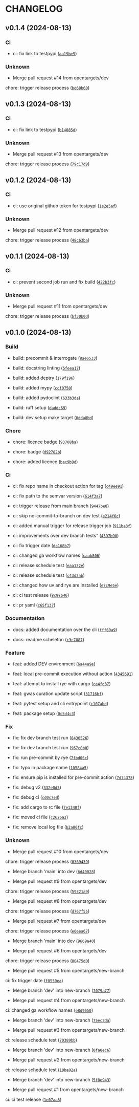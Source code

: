 # CHANGELOG



## v0.1.4 (2024-08-13)

### Ci

* ci: fix link to testpypi ([`aa19be5`](https://github.com/opentargets/gentroutils/commit/aa19be588dcf2e93e862efc9e3ab54e06c3e762e))

### Unknown

* Merge pull request #14 from opentargets/dev

chore: trigger release process ([`bd68b60`](https://github.com/opentargets/gentroutils/commit/bd68b60c81230afe0fbbe49010ef2e130a12353b))


## v0.1.3 (2024-08-13)

### Ci

* ci: fix link to testpypi ([`b14085d`](https://github.com/opentargets/gentroutils/commit/b14085dd05bbb85c3e9a49742f59ff9043c391b0))

### Unknown

* Merge pull request #13 from opentargets/dev

chore: trigger release process ([`79c17d9`](https://github.com/opentargets/gentroutils/commit/79c17d95baf1e7f7cdc0be3137426332b89badc7))


## v0.1.2 (2024-08-13)

### Ci

* ci: use original github token for testpypi ([`1e2e5af`](https://github.com/opentargets/gentroutils/commit/1e2e5af0aba88c4decf8a471d042b3f8c0487414))

### Unknown

* Merge pull request #12 from opentargets/dev

chore: trigger release process ([`48c63ba`](https://github.com/opentargets/gentroutils/commit/48c63ba7ab4753ce8bd2767d53ba32d41257a087))


## v0.1.1 (2024-08-13)

### Ci

* ci: prevent second job run and fix build ([`422b3fc`](https://github.com/opentargets/gentroutils/commit/422b3fc78dcc869c464e0e722be6619dc444de05))

### Unknown

* Merge pull request #11 from opentargets/dev

chore: trigger release process ([`bf30b0d`](https://github.com/opentargets/gentroutils/commit/bf30b0d95b065166620e67c866bb99b067fc7538))


## v0.1.0 (2024-08-13)

### Build

* build: precommit &amp; interrogate ([`8ae6533`](https://github.com/opentargets/gentroutils/commit/8ae6533e757551fbe32d386725deeeb27def2ed7))

* build: docstring linting ([`5feea17`](https://github.com/opentargets/gentroutils/commit/5feea17a28241dd7f4ecd43ebb7c4e34e0fd8301))

* build: added deptry ([`179f196`](https://github.com/opentargets/gentroutils/commit/179f196e766185ba8a54a5292a2aedf80e45b4ab))

* build: added mypy ([`ccf0750`](https://github.com/opentargets/gentroutils/commit/ccf07504df5350063ad0c3cdc1e38876a14f5507))

* build: added pydoclint ([`633b3da`](https://github.com/opentargets/gentroutils/commit/633b3da1623c41da519c9ad5f0caf747648a051e))

* build: ruff setup ([`daddc69`](https://github.com/opentargets/gentroutils/commit/daddc6949bb2d8e39783e2837a85a3b853825590))

* build: dev setup make target ([`0dda8bd`](https://github.com/opentargets/gentroutils/commit/0dda8bdab571d925e2a42e66fa0dc7809b2da68f))

### Chore

* chore: licence badge ([`93708ba`](https://github.com/opentargets/gentroutils/commit/93708bad3bbc1d65cc0f87faad4cbe14856bbf93))

* chore: badge ([`d92782b`](https://github.com/opentargets/gentroutils/commit/d92782b8ccced842e8fa853f00c298b432e759c8))

* chore: added licence ([`bac9b9d`](https://github.com/opentargets/gentroutils/commit/bac9b9d20279ce08623571fa29bf43d8d63fab83))

### Ci

* ci: fix repo name in checkout action for tag ([`c49ee91`](https://github.com/opentargets/gentroutils/commit/c49ee911455468650a4e7230543c9060739c9182))

* ci: fix path to the semvar version ([`614f3a7`](https://github.com/opentargets/gentroutils/commit/614f3a753fb562264fb05189ee27c16a522cfcbc))

* ci: trigger release from main branch ([`9447be8`](https://github.com/opentargets/gentroutils/commit/9447be8627108b7924bcad0750d7c53f2babb100))

* ci: skip no-commit-to-branch on dev test ([`e214f6c`](https://github.com/opentargets/gentroutils/commit/e214f6c657eae9ed519cf552fc03639396cb2d45))

* ci: added manual trigger for release trigger job ([`911ba3f`](https://github.com/opentargets/gentroutils/commit/911ba3f42a81055dd006c8f1020ffdb315357eac))

* ci: improvements over dev branch tests&#34; ([`4597b90`](https://github.com/opentargets/gentroutils/commit/4597b90227306822718c0364db8d8a336282cc95))

* ci: fix trigger date ([`da168b7`](https://github.com/opentargets/gentroutils/commit/da168b7153a5b0eb03319e0a248a704604bb9cca))

* ci: changed ga workflow names ([`caab806`](https://github.com/opentargets/gentroutils/commit/caab806457f36c84556422ef61eeed6a219e6bb6))

* ci: release schedule test ([`eaa132e`](https://github.com/opentargets/gentroutils/commit/eaa132ea06694110b969bd4b079f96f32ae80078))

* ci: release schedule test ([`c43d2ab`](https://github.com/opentargets/gentroutils/commit/c43d2ab659ddbc7ec2e22c2c1a07d136a725e4d5))

* ci: changed how uv and rye are installed ([`e7c9e5e`](https://github.com/opentargets/gentroutils/commit/e7c9e5e2dec910aa9cef2b14b1d88d4e669c057a))

* ci: ci test release ([`8c98b46`](https://github.com/opentargets/gentroutils/commit/8c98b46b40e5779eb789b3b510d0352dc45a34f0))

* ci: pr yaml ([`c65f137`](https://github.com/opentargets/gentroutils/commit/c65f1379d45bd1f1437fa816fa6fb4e5ae5f4737))

### Documentation

* docs: added documentation over the cli ([`fff60a9`](https://github.com/opentargets/gentroutils/commit/fff60a91a933d075989803f570fea0c8d64ec50c))

* docs: readme scheleton ([`c3c7887`](https://github.com/opentargets/gentroutils/commit/c3c7887f633e89fb153ffd2a8981442e6fb58b92))

### Feature

* feat: added DEV environment ([`6a44a9e`](https://github.com/opentargets/gentroutils/commit/6a44a9ede2a9b56a3f58873f458a1843abc3b422))

* feat: local pre-commit execution without action ([`4345691`](https://github.com/opentargets/gentroutils/commit/4345691c7e3a352b72d5003fbfe5781d7d111c90))

* feat: attempt to install rye with cargo ([`ce4fd37`](https://github.com/opentargets/gentroutils/commit/ce4fd37ed2483c353bc552e6d9e91b5f9883dc52))

* feat: gwas curation update script ([`31716bf`](https://github.com/opentargets/gentroutils/commit/31716bf7a62c097e19305023f9023b7338e404ee))

* feat: pytest setup and cli entrypoint ([`c107abd`](https://github.com/opentargets/gentroutils/commit/c107abd843efc6a60c6604e22ca5994fe46d3617))

* feat: package setup ([`0c5d4c3`](https://github.com/opentargets/gentroutils/commit/0c5d4c3186ae6ddc18f46e0e76ad690e08c8ec56))

### Fix

* fix: fix dev branch test run ([`8430526`](https://github.com/opentargets/gentroutils/commit/8430526f911fbe91c58131056f091cbd11ef2e15))

* fix: fix dev branch test run ([`967c0b8`](https://github.com/opentargets/gentroutils/commit/967c0b83d3e1c4f6e9c7c2d909fbb71674ec8871))

* fix: run pre-commit by rye ([`7fbd06c`](https://github.com/opentargets/gentroutils/commit/7fbd06cbeb42563f6c2a66f768e490f554a7c07b))

* fix: typo in package name ([`10584a5`](https://github.com/opentargets/gentroutils/commit/10584a56790cf4693bd47ee3e50672bc4bb78068))

* fix: ensure pip is installed for pre-commit action ([`7d74378`](https://github.com/opentargets/gentroutils/commit/7d74378a45c307b9ae64cd6dfd707948113b5e7d))

* fix: debug v2 ([`332e0d5`](https://github.com/opentargets/gentroutils/commit/332e0d58dee315c9aa5f57f20464d1097c41cb59))

* fix: debug ci ([`cd0c7ed`](https://github.com/opentargets/gentroutils/commit/cd0c7eda865af9df5bf1ab65dfa405b3a13e605c))

* fix: add cargo to rc file ([`7e1340f`](https://github.com/opentargets/gentroutils/commit/7e1340f1fb4aa57092f149db0e9400d18a4a0cca))

* fix: moved ci file ([`c2626a2`](https://github.com/opentargets/gentroutils/commit/c2626a2479217e1e0e4a36470503d3a1f19f3021))

* fix: remove local log file ([`b2a80fc`](https://github.com/opentargets/gentroutils/commit/b2a80fceceeb34832ddc271c28c8de9363e3b745))

### Unknown

* Merge pull request #10 from opentargets/dev

chore: trigger release process ([`0369439`](https://github.com/opentargets/gentroutils/commit/03694399a0f1f412950c81eb6a68e46af1be383d))

* Merge branch &#39;main&#39; into dev ([`6d40028`](https://github.com/opentargets/gentroutils/commit/6d400282725abf414dba86f2d4cfda3b2a317c75))

* Merge pull request #9 from opentargets/dev

chore: trigger release process ([`59321a9`](https://github.com/opentargets/gentroutils/commit/59321a90ab91ea4d9d605db7ded429df932fa2e9))

* Merge pull request #8 from opentargets/dev

chore: trigger release process ([`d767f55`](https://github.com/opentargets/gentroutils/commit/d767f55bf5d5b895915415b54699d2a54d83fb5d))

* Merge pull request #7 from opentargets/dev

chore: trigger release process ([`e0eea67`](https://github.com/opentargets/gentroutils/commit/e0eea67f21a0b1e1c72be8b5b2d139029a5f7f51))

* Merge branch &#39;main&#39; into dev ([`9669a40`](https://github.com/opentargets/gentroutils/commit/9669a405838289e8869c9f861e03134a65cf6825))

* Merge pull request #6 from opentargets/dev

chore: trigger release process ([`80475d0`](https://github.com/opentargets/gentroutils/commit/80475d0f727c93f67cb190537e16104752f1b9b2))

* Merge pull request #5 from opentargets/new-branch

ci: fix trigger date ([`f0550ea`](https://github.com/opentargets/gentroutils/commit/f0550eac15663684cbfe61725c7f669d0a54f7e8))

* Merge branch &#39;dev&#39; into new-branch ([`7079a77`](https://github.com/opentargets/gentroutils/commit/7079a7730972409ccd844d53b11b504a8d7740a0))

* Merge pull request #4 from opentargets/new-branch

ci: changed ga workflow names ([`e8d9650`](https://github.com/opentargets/gentroutils/commit/e8d96501481b76c6b0704de73e54c8b6977af12a))

* Merge branch &#39;dev&#39; into new-branch ([`75ec3da`](https://github.com/opentargets/gentroutils/commit/75ec3da21cb2ba1ef5e2d4101503f2769ff46562))

* Merge pull request #3 from opentargets/new-branch

ci: release schedule test ([`70389bb`](https://github.com/opentargets/gentroutils/commit/70389bb666079c15dbb84ebc0acf1cb9fdec1ee5))

* Merge branch &#39;dev&#39; into new-branch ([`0fa0ec6`](https://github.com/opentargets/gentroutils/commit/0fa0ec66a129d53f40f7acbe74d15044303efaba))

* Merge pull request #2 from opentargets/new-branch

ci: release schedule test ([`10ba02a`](https://github.com/opentargets/gentroutils/commit/10ba02afd97595a9148a7e07bdfaaa5bb194f4b0))

* Merge branch &#39;dev&#39; into new-branch ([`5f8e943`](https://github.com/opentargets/gentroutils/commit/5f8e9438c7f88c6d54c591d8e7ce3899efcf7a7d))

* Merge pull request #1 from opentargets/new-branch

ci: ci test release ([`1e07aa5`](https://github.com/opentargets/gentroutils/commit/1e07aa5cd4860c1c6c996b953a836f19028580db))
